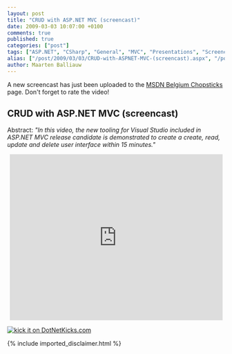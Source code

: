 ```yaml
---
layout: post
title: "CRUD with ASP.NET MVC (screencast)"
date: 2009-03-03 10:07:00 +0100
comments: true
published: true
categories: ["post"]
tags: ["ASP.NET", "CSharp", "General", "MVC", "Presentations", "Screencasts", "Software"]
alias: ["/post/2009/03/03/CRUD-with-ASPNET-MVC-(screencast).aspx", "/post/2009/03/03/crud-with-aspnet-mvc-(screencast).aspx"]
author: Maarten Balliauw
---
```

<p>
A new screencast has just been uploaded to the <a href="http://www.microsoft.com/belux/MSDN/nl/chopsticks/default.aspx?id=966" target="_blank">MSDN Belgium Chopsticks</a> page. Don&#39;t forget to rate the video! 
</p>
<h2>CRUD with ASP.NET MVC (screencast)</h2>
<p>
Abstract: <em>&quot;In this video, the new tooling for Visual Studio included in ASP.NET MVC release candidate is demonstrated to create a create, read, update and delete user interface within 15 minutes.&quot;</em> 
</p>
<p style="text-align: center">
<iframe src="http://www.microsoft.com/belux/msdn/nl/chopsticks/player.aspx?id=966&amp;e=1" width="493" height="385" frameborder="0"></iframe>
</p>
<p>
<a href="http://www.dotnetkicks.com/kick/?url=/post/2009/03/03/CRUD-with-ASPNET-MVC-(screencast).aspx&amp;title=CRUD with ASP.NET MVC (screencast)">
                    <img src="http://www.dotnetkicks.com/Services/Images/KickItImageGenerator.ashx?url=/post/2009/03/03/CRUD-with-ASPNET-MVC-(screencast).aspx" border="0" alt="kick it on DotNetKicks.com" />
                  </a>
</p>

{% include imported_disclaimer.html %}
